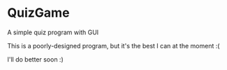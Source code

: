 # QuizGame
A simple quiz program with GUI

This is a poorly-designed program, but it's the best I can at the moment :( 

I'll do better soon :)
